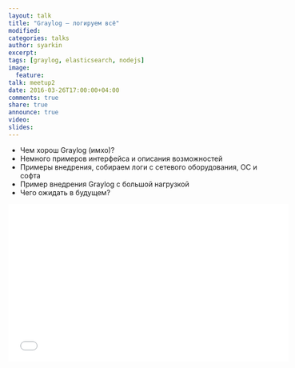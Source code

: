 ```yaml
---
layout: talk
title: "Graylog — логируем всё"
modified:
categories: talks
author: syarkin
excerpt:
tags: [graylog, elasticsearch, nodejs]
image:
  feature:
talk: meetup2
date: 2016-03-26T17:00:00+04:00
comments: true
share: true
announce: true
video:
slides: 
---
```


* Чем хорош Graylog (имхо)?
* Немного примеров интерфейса и описания возможностей
* Примеры внедрения, собираем логи с сетевого оборудования, ОС и софта
* Пример внедрения Graylog с большой нагрузкой
* Чего ожидать в будущем?

<iframe width="560" height="315" src="//www.youtube.com/embed/4HX7npP4wa0" frameborder="0" allowfullscreen></iframe>